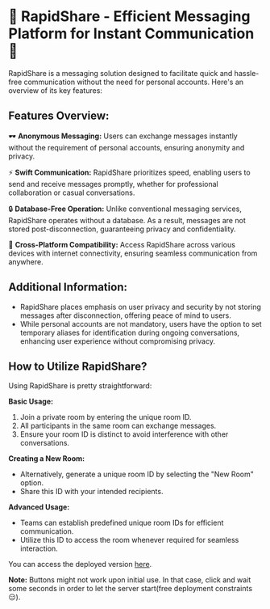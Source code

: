# 📡 **RapidShare - Efficient Messaging Platform for Instant Communication** 📡

RapidShare is a messaging solution designed to facilitate quick and hassle-free communication without the need for personal accounts. Here's an overview of its key features:


## Features Overview:

🕶 **Anonymous Messaging:** Users can exchange messages instantly without the requirement of personal accounts, ensuring anonymity and privacy.

⚡ **Swift Communication:** RapidShare prioritizes speed, enabling users to send and receive messages promptly, whether for professional collaboration or casual conversations.

🔒 **Database-Free Operation:** Unlike conventional messaging services, RapidShare operates without a database. As a result, messages are not stored post-disconnection, guaranteeing privacy and confidentiality.

📱 **Cross-Platform Compatibility:** Access RapidShare across various devices with internet connectivity, ensuring seamless communication from anywhere.


## Additional Information:

- RapidShare places emphasis on user privacy and security by not storing messages after disconnection, offering peace of mind to users.
- While personal accounts are not mandatory, users have the option to set temporary aliases for identification during ongoing conversations, enhancing user experience without compromising privacy.


## How to Utilize RapidShare?

Using RapidShare is pretty straightforward:

**Basic Usage:**
1. Join a private room by entering the unique room ID.
2. All participants in the same room can exchange messages.
3. Ensure your room ID is distinct to avoid interference with other conversations.

**Creating a New Room:**
- Alternatively, generate a unique room ID by selecting the "New Room" option.
- Share this ID with your intended recipients.

**Advanced Usage:**
- Teams can establish predefined unique room IDs for efficient communication.
- Utilize this ID to access the room whenever required for seamless interaction.

You can access the deployed version [here](https://github.com/GodWilldev/rapid-share).

**Note:** Buttons might not work upon initial use. In that case, click and wait some seconds in order to let the server start(free deployment constraints 😑).
